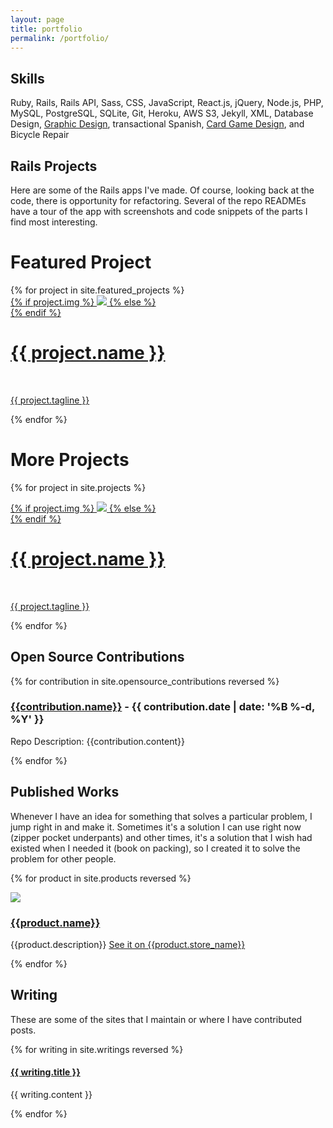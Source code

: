 ```yaml
---
layout: page
title: portfolio
permalink: /portfolio/
---
```


<div class="portfolio-index">

  <h2>Skills</h2>

  <p class="section-explanation">Ruby, Rails, Rails API, Sass, CSS, JavaScript, React.js, jQuery, Node.js, PHP, MySQL, PostgreSQL, SQLite, Git, Heroku, AWS S3, Jekyll, XML, Database Design, <a href="https://www.localflavormarketing.com/#portfolio" target="_blank">Graphic Design</a>, transactional Spanish, <a href="https://www.thegamecrafter.com/designers/anne-richardson" target="_blank">Card Game Design</a>, and Bicycle Repair</p>

  <h2>Rails Projects</h2>

  <p class="section-explanation">Here are some of the Rails apps I've made. Of course, looking back at the code, there is opportunity for refactoring. Several of the repo READMEs have a tour of the app with screenshots and code snippets of the parts I find most interesting.</p>

  <div class="rails-sites">
    <div class="projects-subhead">
      <h1>Featured Project</h1>
    </div> <!-- projects-subhead -->
  {% for project in site.featured_projects %}
    <div class="featured">
      <div class="thumbnail">
        <a href="{{ project.url }}">
          {% if project.img %}
          <img class="thumbnail" src="{{ project.img }}"/>
          {% else %}
          <div class="thumbnail blankbox"></div>
          {% endif %}
          <span>
            <h1>{{ project.name }}</h1>
            <br/>
            <p>{{ project.tagline }}</p>
          </span>
        </a>
      </div>
    </div>
  {% endfor %}
  </div> <!-- .rails-sites -->

  <div class="rails-sites">
    <div class="projects-subhead">
      <h1>More Projects</h1>
    </div> <!-- projects-subhead -->

  {% for project in site.projects %}
    <div class="project">
      <div class="thumbnail">
        <a href="{{ project.url }}">
          {% if project.img %}
          <img class="thumbnail" src="{{ project.img }}"/>
          {% else %}
          <div class="thumbnail blankbox"></div>
          {% endif %}
          <span>
            <h1>{{ project.name }}</h1>
            <br/>
            <p>{{ project.tagline }}</p>
          </span>
        </a>
      </div>
    </div>
  {% endfor %}
  </div> <!-- .rails-sites -->

<h2>Open Source Contributions</h2>

<div class="open-source">

  {% for contribution in site.opensource_contributions reversed %}
    <article>
      <h3>
        <a href="{{contribution.site_url}}" target="_blank" alt="{{contribution.name}}">{{contribution.name}}</a>
        <span class="post-meta"> - {{ contribution.date | date: '%B %-d, %Y' }}</span>
      </h3>
      <p><span>Repo Description:</span> {{contribution.content}}</p>
    </article>
  {% endfor %}

</div><!-- open-source -->


<h2>Published Works</h2>

<p class="section-explanation">Whenever I have an idea for something that solves a particular problem, I jump right in and make it. Sometimes it's a solution I can use right now (zipper pocket underpants) and other times, it's a solution that I wish had existed when I needed it (book on packing), so I created it to solve the problem for other people.</p>

<div class="products">

  {% for product in site.products reversed %}
    <article>
      <a href="{{product.store_url}}" target="_blank" alt="{{product.store_name}}"><img src="{{product.img}}"></a>
      <div class="explanation">
        <a href="{{product.store_url}}" target="_blank" alt="{{product.store_name}}"><h3>{{product.name}}</h3></a>
        <p>{{product.description}} <a href="{{product.store_url}}" target="_blank" alt="{{product.store_name}}">See it on {{product.store_name}}</a></p>
      </div>
    </article>
  {% endfor %}

</div><!-- products -->


<h2>Writing</h2>
<p class="section-explanation">These are some of the sites that I maintain or where I have contributed posts.</p>

<div class="writing">

{% for writing in site.writings reversed %}
  <article>
    <h4><a href="{{ writing.site_url }}">{{ writing.title }}</a></h4>
    <p>{{ writing.content }}</p>
  </article>
{% endfor %}

</div> <!-- writing -->

</div> <!-- portfolio-index -->
